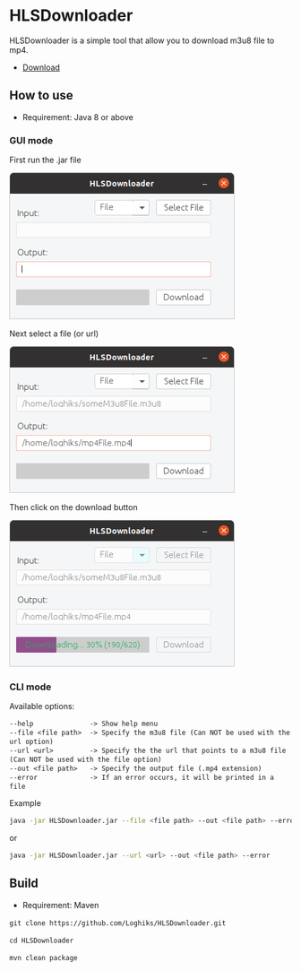 # HLSDownloader
HLSDownloader is a simple tool that allow you to download m3u8 file to mp4.

* [Download](https://github.com/Loghiks/HLSDownloader/releases)

## How to use
* Requirement: Java 8 or above

### GUI mode
First run the .jar file

![GUI0](.github/images/0.png)

Next select a file (or url)

![GUI1](.github/images/1.png)

Then click on the download button

![GUI2](.github/images/2.png)

### CLI mode

Available options:
```
--help              -> Show help menu
--file <file path>  -> Specify the m3u8 file (Can NOT be used with the url option)
--url <url>         -> Specify the the url that points to a m3u8 file (Can NOT be used with the file option)
--out <file path>   -> Specify the output file (.mp4 extension)
--error             -> If an error occurs, it will be printed in a file
```

Example
```bash
java -jar HLSDownloader.jar --file <file path> --out <file path> --error
```
or
```bash
java -jar HLSDownloader.jar --url <url> --out <file path> --error
```

## Build

* Requirement: Maven

`git clone https://github.com/Loghiks/HLSDownloader.git`

`cd HLSDownloader`

`mvn clean package`